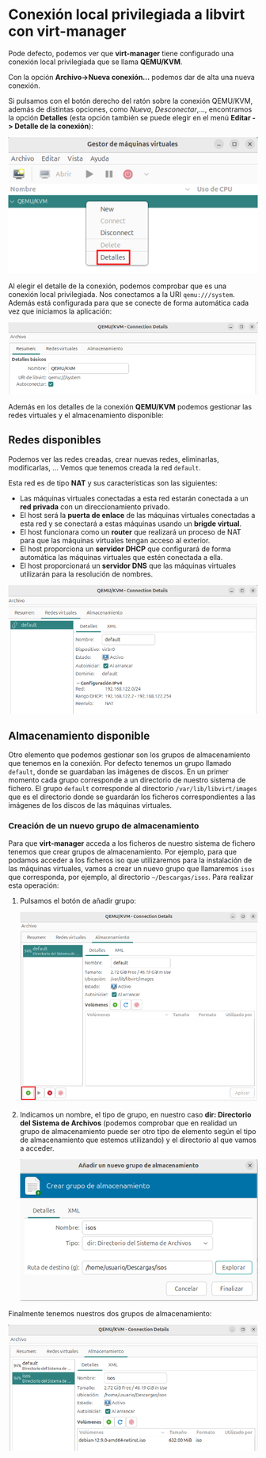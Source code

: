 # Conexión local privilegiada a libvirt con virt-manager

Pode defecto, podemos ver que **virt-manager** tiene configurado una conexión local privilegiada que se llama **QEMU/KVM**. 

Con la opción **Archivo->Nueva conexión...** podemos dar de alta una nueva conexión.

Si pulsamos con el botón derecho del ratón sobre la conexión QEMU/KVM, además de distintas opciones, como *Nueva*, *Desconectar*,..., encontramos la opción **Detalles** (esta opción también se puede elegir en el menú **Editar -> Detalle de la conexión**):

![img](img/conexion1.png)

Al elegir el detalle de la conexión, podemos comprobar que es una conexión local privilegiada. Nos conectamos a la URI `qemu:///system`. Además está configurada para que se conecte de forma automática cada vez que iniciamos la aplicación:

![img](img/conexion2.png)

Además en los detalles de la conexión **QEMU/KVM** podemos gestionar las redes virtuales y el almacenamiento disponible:

## Redes disponibles

Podemos ver las redes creadas, crear nuevas redes, eliminarlas, modificarlas, ... Vemos que tenemos creada la red `default`.

Esta red es de tipo **NAT** y sus características son las siguientes:

* Las máquinas virtuales conectadas a esta red estarán conectada a un **red privada** con un direccionamiento privado.
* El host será la **puerta de enlace** de las máquinas virtuales conectadas a esta red y se conectará a estas máquinas usando un **brigde virtual**.
* El host funcionara como un **router** que realizará un proceso de NAT para que las máquinas virtuales tengan acceso al exterior.
* El host proporciona un **servidor DHCP** que configurará de forma automática las máquinas virtuales que estén conectada a ella.
* El host proporcionará un **servidor DNS** que las máquinas virtuales utilizarán para la resolución de nombres.

![img](img/recursos1.png)

## Almacenamiento disponible

Otro elemento que podemos gestionar son los grupos de almacenamiento que tenemos en la conexión. Por defecto tenemos un grupo llamado `default`, donde se guardaban las imágenes de discos. En un primer momento cada grupo corresponde a un directorio de nuestro sistema de fichero. El grupo `default` corresponde al directorio `/var/lib/libvirt/images` que es el directorio donde se guardarán los ficheros correspondientes a las imágenes de los discos de las máquinas virtuales.

### Creación de un nuevo grupo de almacenamiento

Para que **virt-manager** acceda a los ficheros de nuestro sistema de fichero tenemos que crear grupos de almacenamiento. Por ejemplo, para que podamos acceder a los ficheros iso que utilizaremos para la instalación de las máquinas virtuales, vamos a crear un nuevo grupo que llamaremos `isos` que corresponda, por ejemplo, al directorio `~/Descargas/isos`. Para realizar esta operación:

1. Pulsamos el botón de añadir grupo:

    ![img](img/recursos2.png)

2. Indicamos un nombre, el tipo de grupo, en nuestro caso **dir: Directorio del Sistema de Archivos** (podemos comprobar que en realidad un grupo de almacenamiento puede ser otro tipo de elemento según el tipo de almacenamiento que estemos utilizando) y el directorio al que vamos a acceder.

    ![img](img/recursos3.png)

Finalmente tenemos nuestros dos grupos de almacenamiento:

![img](img/recursos4.png)
